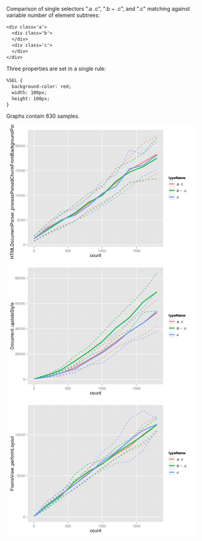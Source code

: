 Comparison of single selectors ".a .c", ".b ~ .c", and ".c" matching against variable number of element subtrees:

    <div class='a'>
      <div class='b'>
      </div>
      <div class='c'>
      </div>
    </div>

Three properties are set in a single rule:

    %SEL {
      background-color: red;
      width: 100px;
      height: 100px;
    }

Graphs contain 630 samples.

![](styleModel_files/figure-markdown_github/unnamed-chunk-2-1.png) ![](styleModel_files/figure-markdown_github/unnamed-chunk-2-2.png) ![](styleModel_files/figure-markdown_github/unnamed-chunk-2-3.png)
